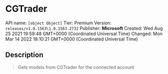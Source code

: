 # CGTrader
API name: `[object Object]`
Tier: Premium
Version: `releases/v1.0.1563\1.0.1563.2732`
Publisher: **Microsoft**
Created: Wed Aug 25 2021 19:59:48 GMT+0000 (Coordinated Universal Time)
Changed: Mon Mar 14 2022 18:10:21 GMT+0000 (Coordinated Universal Time)

## Description
> Gets models from CGTrader for the connected account
